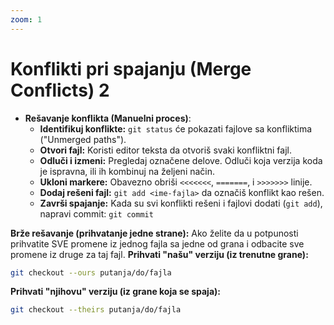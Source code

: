 ```yaml
---
zoom: 1
---
```


# Konflikti pri spajanju (Merge Conflicts) 2

<v-clicks depth="2">

- **Rešavanje konflikta (Manuelni proces)**:
  - **Identifikuj konflikte:** `git status` će pokazati fajlove sa konfliktima ("Unmerged paths").
  - **Otvori fajl:** Koristi editor teksta da otvoriš svaki konfliktni fajl.
  - **Odluči i izmeni:** Pregledaj označene delove. Odluči koja verzija koda je ispravna, ili ih kombinuj na željeni način.
  - **Ukloni markere:** Obavezno obriši `<<<<<<<`, `=======`, i `>>>>>>>` linije.
  - **Dodaj rešeni fajl:** `git add <ime-fajla>` da označiš konflikt kao rešen.
  - **Završi spajanje:** Kada su svi konflikti rešeni i fajlovi dodati (`git add`), napravi commit: `git commit` 

</v-clicks>

<v-click>

**Brže rešavanje (prihvatanje jedne strane):** Ako želite da u potpunosti prihvatite SVE promene iz jednog fajla sa 
jedne od grana i odbacite sve promene iz druge za taj fajl. **Prihvati "našu" verziju (iz trenutne grane):**

```bash
git checkout --ours putanja/do/fajla
```

**Prihvati "njihovu" verziju (iz grane koja se spaja):**

```bash
git checkout --theirs putanja/do/fajla
```

</v-click>